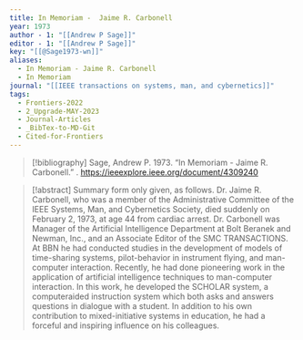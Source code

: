 ```yaml
---
title: In Memoriam -  Jaime R. Carbonell
year: 1973
author - 1: "[[Andrew P Sage]]"
editor - 1: "[[Andrew P Sage]]"
key: "[[@Sage1973-wn]]"
aliases:
  - In Memoriam - Jaime R. Carbonell
  - In Memoriam
journal: "[[IEEE transactions on systems, man, and cybernetics]]"
tags:
  - Frontiers-2022
  - 2_Upgrade-MAY-2023
  - Journal-Articles
  - _BibTex-to-MD-Git
  - Cited-for-Frontiers
---
```


> [!bibliography]
> Sage, Andrew P. 1973. “In Memoriam -  Jaime R. Carbonell.” . https://ieeexplore.ieee.org/document/4309240

> [!abstract]
> Summary form only given, as follows. Dr. Jaime R. Carbonell, who was a member of the Administrative Committee of the IEEE Systems, Man, and Cybernetics Society, died suddenly on February 2, 1973, at age 44 from cardiac arrest. Dr. Carbonell was Manager of the Artificial Intelligence Department at Bolt Beranek and Newman, Inc., and an Associate Editor of the SMC TRANSACTIONS. At BBN he had conducted studies in the development of models of time-sharing systems, pilot-behavior in instrument flying, and man-computer interaction. Recently, he had done pioneering work in the application of artificial intelligence techniques to man-computer interaction. In this work, he developed the SCHOLAR system, a computeraided instruction system which both asks and answers questions in dialogue with a student. In addition to his own contribution to mixed-initiative systems in education, he had a forceful and inspiring influence on his colleagues.
